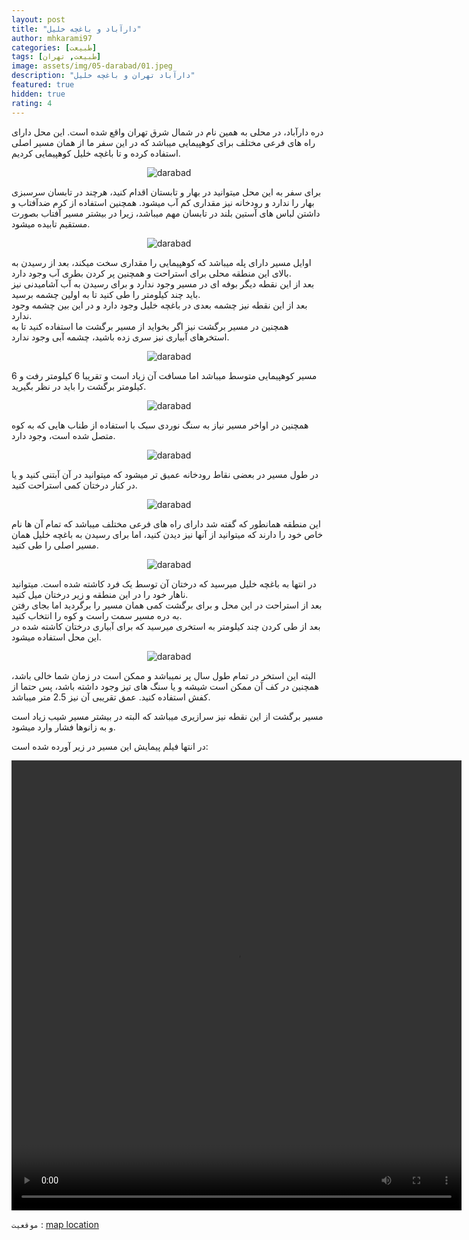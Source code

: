 ```yaml
---
layout: post
title: "دارآباد و باغچه خلیل"
author: mhkarami97
categories: [طبیعت]
tags: [طبیعت, تهران]
image: assets/img/05-darabad/01.jpeg
description: "دارآباد تهران و باغچه خلیل"
featured: true
hidden: true
rating: 4
---
```


دره دارآباد، در محلی به همین نام در شمال شرق تهران واقع شده است.  این محل دارای راه های فرعی مختلف برای کوهپیمایی میباشد که در این سفر ما از همان مسیر اصلی استفاده کرده و تا باغچه خلیل کوهپیمایی کردیم.  

<p align="center" >
  <img src="/assets/img/05-darabad/02.jpeg" alt="darabad" />
</p>

برای سفر به این محل میتوانید در بهار و تابستان اقدام کنید، هرچند در تابسان سرسبزی بهار را ندارد و رودخانه نیز مقداری کم آب میشود. همچنین استفاده از کرم ضدآفتاب و داشتن لباس های آستین بلند در تابسان مهم میباشد، زیرا در بیشتر مسیر آفتاب بصورت مستقیم تابیده میشود.  

<p align="center" >
  <img src="/assets/img/05-darabad/03.jpeg" alt="darabad" />
</p>

اوایل مسیر دارای پله میباشد که کوهپیمایی را مقداری سخت میکند، بعد از رسیدن به بالای این منطقه محلی برای استراحت و همچنین پر کردن بطری آب وجود دارد.  
بعد از این نقطه دیگر بوفه ای در مسیر وجود ندارد و برای رسیدن به آب آشامیدنی نیز باید چند کیلومتر را طی کنید تا به اولین چشمه برسید.  
بعد از این نقطه نیز چشمه بعدی در باغچه خلیل وجود دارد و در این بین چشمه وجود ندارد.  
همچنین در مسیر برگشت نیز اگر بخواید از مسیر برگشت ما استفاده کنید تا به استخرهای آبیاری نیز سری زده باشید، چشمه آبی وجود ندارد.  

<p align="center" >
  <img src="/assets/img/05-darabad/04.jpeg" alt="darabad" />
</p>

مسیر کوهپیمایی متوسط میباشد اما مسافت آن زیاد است و تقریبا 6 کیلومتر رفت و 6 کیلومتر برگشت را باید در نظر بگیرید.  

<p align="center" >
  <img src="/assets/img/05-darabad/05.jpeg" alt="darabad" />
</p>

همچنین در اواخر مسیر نیاز به سنگ نوردی سبک با استفاده از طناب هایی که به کوه متصل شده است، وجود دارد.  

<p align="center" >
  <img src="/assets/img/05-darabad/06.jpeg" alt="darabad" />
</p>

در طول مسیر در بعضی نقاط رودخانه عمیق تر میشود که میتوانید در آن آبتنی کنید و یا در کنار درختان کمی استراحت کنید.  

<p align="center" >
  <img src="/assets/img/05-darabad/07.jpeg" alt="darabad" />
</p>

این منطقه همانطور که گفته شد دارای راه های فرعی مختلف میباشد که تمام آن ها نام خاص خود را دارند که میتوانید از آنها نیز دیدن کنید، اما برای رسیدن به باغچه خلیل همان مسیر اصلی را طی کنید.  

<p align="center" >
  <img src="/assets/img/05-darabad/08.jpeg" alt="darabad" />
</p>

در انتها به باغچه خلیل میرسید که درختان آن توسط یک فرد کاشته شده است. میتوانید ناهار خود را در این منطقه و زیر درختان میل کنید.  
بعد از استراحت در این محل و برای برگشت کمی همان مسیر را برگردید اما بجای رفتن به دره مسیر سمت راست و کوه را انتخاب کنید.  
بعد از طی کردن چند کیلومتر به استخری میرسید که برای آبیاری درختان کاشته شده در این محل استفاده میشود.  

<p align="center" >
  <img src="/assets/img/05-darabad/09.jpeg" alt="darabad" />
</p>

البته این استخر در تمام طول سال پر نمیباشد و ممکن است در زمان شما خالی باشد، همچنین در کف آن ممکن است شیشه و یا سنگ های تیز وجود داشته باشد، پس حتما از کفش استفاده کنید. عمق تقریبی آن نیز 2.5 متر میباشد.  

مسیر برگشت از این نقطه نیز سرازیری میباشد که البته در بیشتر مسیر شیب زیاد است و به زانوها فشار وارد میشود.  

در انتها فیلم پیمایش این مسیر در زیر آورده شده است:  

<p align="center">
<video width="720" height="720" controls>
  <source src="/assets/img/05-darabad/01.mp4" type="video/mp4">
</video>
</p>

`موقعیت` : [map location](https://www.google.com/maps/place/%D8%A8%D8%A7%D8%BA%DA%86%D9%87+%D8%AE%D9%84%DB%8C%D9%84%E2%80%AD/@35.851464,51.4807581,15z/data=!4m5!3m4!1s0x0:0x471dbb1c64bb777d!8m2!3d35.851464!4d51.4807581)
